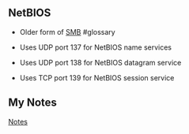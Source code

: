 ## NetBIOS
- Older form of [SMB](server-message-block.md) #glossary 

- Uses UDP port 137 for NetBIOS name services
- Uses UDP port 138 for NetBIOS datagram service
- Uses TCP port 139 for NetBIOS session service
## My Notes
[Notes](mynotes/netbios-notes.md)
